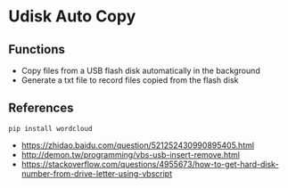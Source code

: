 # Udisk Auto Copy
## Functions
- Copy files from a USB flash disk automatically in the background
- Generate a txt file to record files copied from the flash disk
## References
    pip install wordcloud
- https://zhidao.baidu.com/question/521252430990895405.html
- http://demon.tw/programming/vbs-usb-insert-remove.html
- https://stackoverflow.com/questions/4955673/how-to-get-hard-disk-number-from-drive-letter-using-vbscript

